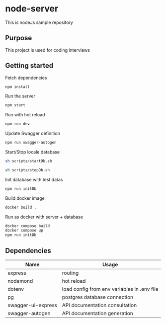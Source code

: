 # node-server

This is nodeJs sample repository

## Purpose

This project is used for coding interviews

## Getting started

Fetch dependencies

```bash
npm install
```

Run the server

```bash
npm start
```

Run with hot reload

```bash
npm run dev
```

Update Swagger definition

```bash
npm run swagger-autogen
```

Start/Stop locale database

```bash
sh scripts/startDb.sh

sh scripts/stopDb.sh
```

Init database with test datas

```bash
npm run initDb
```

Build docker image

```bash
docker build .
```

Run as docker with server + database

```bash
docker compose build
docker compose up
npm run initDb
```

## Dependencies

|Name|Usage|
|----|-----|
|express|routing|
|nodemond|hot reload|
|dotenv|load config from env variables in .env file|
|pg|postgres database connection|
|swagger-ui-express|API documentation consultation|
|swagger-autogen|API documentation generation|